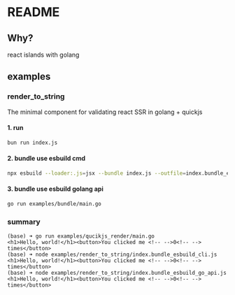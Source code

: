 # README

## Why?
react islands with golang

## examples
### render_to_string
The minimal component for validating react SSR in golang + quickjs

#### 1. run
```sh
bun run index.js
```

#### 2. bundle use esbuild cmd
```sh
npx esbuild --loader:.js=jsx --bundle index.js --outfile=index.bundle_esbuild_cli.js
```

#### 3. bundle use esbuild golang api
```sh
go run examples/bundle/main.go
```

### summary
```shell
(base) ➜ go run examples/qucikjs_render/main.go
<h1>Hello, world!</h1><button>You clicked me <!-- -->0<!-- --> times</button>
(base) ➜ node examples/render_to_string/index.bundle_esbuild_cli.js
<h1>Hello, world!</h1><button>You clicked me <!-- -->0<!-- --> times</button>
(base) ➜ node examples/render_to_string/index.bundle_esbuild_go_api.js
<h1>Hello, world!</h1><button>You clicked me <!-- -->0<!-- --> times</button>
```
